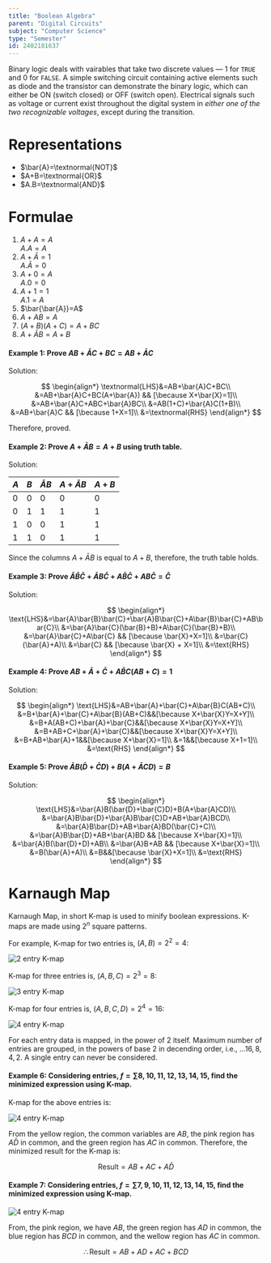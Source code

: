 ```yaml
---
title: "Boolean Algebra"
parent: "Digital Circuits"
subject: "Computer Science"
type: "Semester"
id: 2402181637
---
```


Binary logic deals with vairables that take two discrete values &mdash; 1 for `TRUE` and 0 for `FALSE`. A simple switching circuit containing active elements such as diode and the transistor can demonstrate the binary logic, which can either be ON (switch closed) or OFF (switch open). Electrical signals such as voltage or current exist throughout the digital system in _either one of the two recognizable voltages_, except during the transition.

# Representations

- $\bar{A}=\textnormal{NOT}$
- $A+B=\textnormal{OR}$
- $A.B=\textnormal{AND}$

# Formulae

1. $A+A=A$\
   $A.A=A$
2. $A+\bar{A}=1$\
   $A.\bar{A}=0$
3. $A+0=A$\
   $A.0=0$
4. $A+1=1$\
   $A.1=A$
5. $\bar{\bar{A}}=A$
6. $A+AB=A$
7. $(A+B)(A+C)=A+BC$
8. $A+\bar{A}B=A+B$

#### Example 1: Prove $AB+\bar{A}C+BC=AB+\bar{A}C$

Solution:

$$
\begin{align*}
  \textnormal{LHS}&=AB+\bar{A}C+BC\\
  &=AB+\bar{A}C+BC(A+\bar{A}) && [\because X+\bar{X}=1]\\
  &=AB+\bar{A}C+ABC+\bar{A}BC\\
  &=AB(1+C)+\bar{A}C(1+B)\\
  &=AB+\bar{A}C && [\because 1+X=1]\\
  &=\textnormal{RHS}
\end{align*}
$$

Therefore, proved.

#### Example 2: Prove $A+\bar{A}B=A+B$ using truth table.

Solution:

| $A$ | $B$ | $\bar{A}B$ | $A+\bar{A}B$ | $A+B$ |
| --- | --- | ---------- | ------------ | ----- |
| 0   | 0   | 0          | 0            | 0     |
| 0   | 1   | 1          | 1            | 1     |
| 1   | 0   | 0          | 1            | 1     |
| 1   | 1   | 0          | 1            | 1     |

Since the columns $A+\bar AB$ is equal to $A+B$, therefore, the truth table holds.

#### Example 3: Prove $\bar{A}\bar{B}\bar{C}+\bar{A}B\bar{C}+A\bar{B}\bar{C}+AB\bar{C}=\bar{C}$

Solution:

$$
\begin{align*}
  \text{LHS}&=\bar{A}\bar{B}\bar{C}+\bar{A}B\bar{C}+A\bar{B}\bar{C}+AB\bar{C}\\
  &=\bar{A}\bar{C}(\bar{B}+B)+A\bar{C}(\bar{B}+B)\\
  &=\bar{A}\bar{C}+A\bar{C} && [\because \bar{X}+X=1]\\
  &=\bar{C}(\bar{A}+A)\\
  &=\bar{C} && [\because \bar{X} + X=1]\\
  &=\text{RHS}
\end{align*}
$$

#### Example 4: Prove $AB+\bar{A}+\bar{C}+A\bar{B}C(AB+C)=1$

Solution:

$$
\begin{align*}
  \text{LHS}&=AB+\bar{A}+\bar{C}+A\bar{B}C(AB+C)\\
  &=B+\bar{A}+\bar{C}+A\bar{B}(AB+C)&&[\because X+\bar{X}Y=X+Y]\\
  &=B+A(AB+C)+\bar{A}+\bar{C}&&[\because X+\bar{X}Y=X+Y]\\
  &=B+AB+C+\bar{A}+\bar{C}&&[\because X+\bar{X}Y=X+Y]\\
  &=B+AB+\bar{A}+1&&[\because X+\bar{X}=1]\\
  &=1&&[\because X+1=1]\\
  &=\text{RHS}
\end{align*}
$$

#### Example 5: Prove $\bar{A}B(\bar{D}+\bar{C}D)+B(A+\bar{A}CD)=B$

Solution:

$$
\begin{align*}
  \text{LHS}&=\bar{A}B(\bar{D}+\bar{C}D)+B(A+\bar{A}CD)\\
  &=\bar{A}B\bar{D}+\bar{A}B\bar{C}D+AB+\bar{A}BCD\\
  &=\bar{A}B\bar{D}+AB+\bar{A}BD(\bar{C}+C)\\
  &=\bar{A}B\bar{D}+AB+\bar{A}BD && [\because X+\bar{X}=1]\\
  &=\bar{A}B(\bar{D}+D)+AB\\
  &=\bar{A}B+AB && [\because X+\bar{X}=1]\\
  &=B(\bar{A}+A)\\
  &=B&&[\because \bar{X}+X=1]\\
  &=\text{RHS}
\end{align*}
$$

# Karnaugh Map

Karnaugh Map, in short K-map is used to minify boolean expressions. K-maps are made using $2^n$ square patterns.

For example, K-map for two entries is, $(A,B)=2^2=4$:

![2 entry K-map](/_data/2402181637-1.png)

K-map for three entries is, $(A,B,C)=2^3=8$:

![3 entry K-map](/_data/2402181637-2.png)

K-map for four entries is, $(A,B,C,D)=2^4=16$:

![4 entry K-map](/_data/2402181637-3.png)

For each entry data is mapped, in the power of $2$ itself. Maximum number of entries are grouped, in the powers of base 2 in decending order, i.e., $\ldots 16,8,4,2$. A single entry can never be considered.

#### Example 6: Considering entries, $f=\sum{8,10,11,12,13,14,15}$, find the minimized expression using K-map.

K-map for the above entries is:

![4 entry K-map](/_data/2402181637-4.png)

From the yellow region, the common variables are $AB$, the pink region has $A\bar{D}$ in common, and the green region has $AC$ in common. Therefore, the minimized result for the K-map is:

$$
\text{Result}=AB+AC+A\bar{D}
$$

#### Example 7: Considering entries, $f=\sum{7,9,10,11,12,13,14,15}$, find the minimized expression using K-map.

![4 entry K-map](/_data/2402181637-5.png)

From, the pink region, we have $AB$, the green region has $AD$ in common, the blue region has $BCD$ in common, and the wellow region has $AC$ in common.

$$
\therefore \text{Result}=AB+AD+AC+BCD
$$
